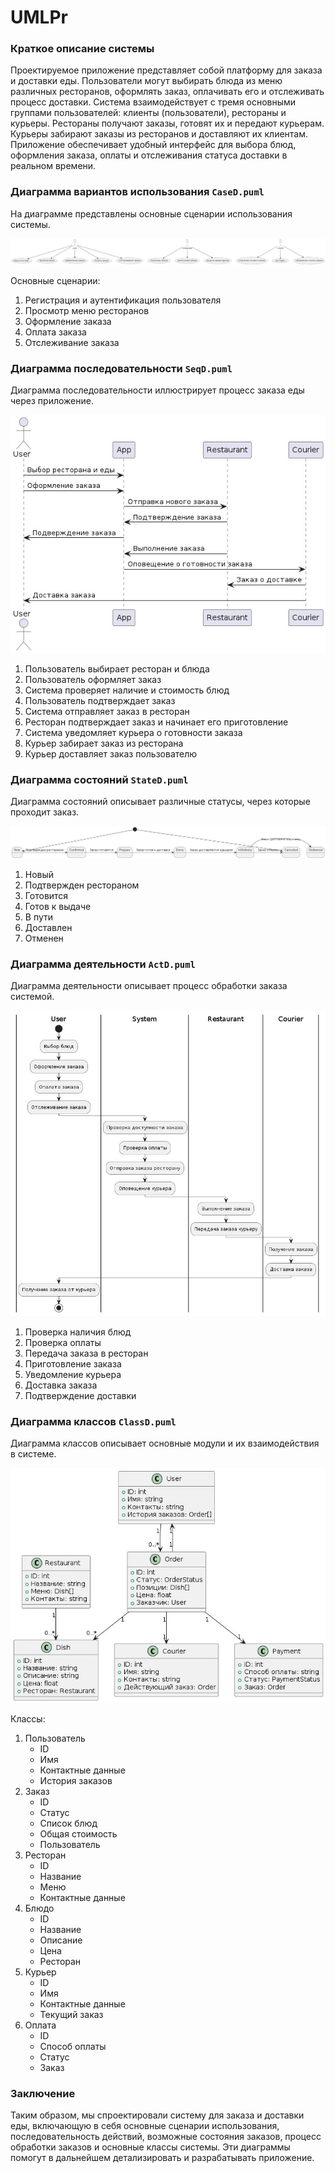 # UMLPr
### Краткое описание системы

Проектируемое приложение представляет собой платформу для заказа и доставки еды. Пользователи могут выбирать блюда из меню различных ресторанов, оформлять заказ, оплачивать его и отслеживать процесс доставки. Система взаимодействует с тремя основными группами пользователей: клиенты (пользователи), рестораны и курьеры. Рестораны получают заказы, готовят их и передают курьерам. Курьеры забирают заказы из ресторанов и доставляют их клиентам. Приложение обеспечивает удобный интерфейс для выбора блюд, оформления заказа, оплаты и отслеживания статуса доставки в реальном времени.

### Диаграмма вариантов использования ```CaseD.puml``` 

На диаграмме представлены основные сценарии использования системы.

![](/DiagrammsInPng/CaseD.png)


Основные сценарии:
1. Регистрация и аутентификация пользователя
2. Просмотр меню ресторанов
3. Оформление заказа
4. Оплата заказа
5. Отслеживание заказа

### Диаграмма последовательности ```SeqD.puml```

Диаграмма последовательности иллюстрирует процесс заказа еды через приложение.

![](/DiagrammsInPng/SeqD.png)


1. Пользователь выбирает ресторан и блюда
2. Пользователь оформляет заказ
3. Система проверяет наличие и стоимость блюд
4. Пользователь подтверждает заказ
5. Система отправляет заказ в ресторан
6. Ресторан подтверждает заказ и начинает его приготовление
7. Система уведомляет курьера о готовности заказа
8. Курьер забирает заказ из ресторана
9. Курьер доставляет заказ пользователю

### Диаграмма состояний ```StateD.puml```

Диаграмма состояний описывает различные статусы, через которые проходит заказ.

![](/DiagrammsInPng/StateD.png)


1. Новый
2. Подтвержден рестораном
3. Готовится
4. Готов к выдаче
5. В пути
6. Доставлен
7. Отменен

### Диаграмма деятельности ```ActD.puml```

Диаграмма деятельности описывает процесс обработки заказа системой.

![](/DiagrammsInPng/ActD.png)

1. Проверка наличия блюд
2. Проверка оплаты
3. Передача заказа в ресторан
4. Приготовление заказа
5. Уведомление курьера
6. Доставка заказа
7. Подтверждение доставки

### Диаграмма классов ```ClassD.puml```

Диаграмма классов описывает основные модули и их взаимодействия в системе.

![](/DiagrammsInPng/ClassD.png)

Классы:
1. Пользователь
   - ID
   - Имя
   - Контактные данные
   - История заказов
2. Заказ
   - ID
   - Статус
   - Список блюд
   - Общая стоимость
   - Пользователь
3. Ресторан
   - ID
   - Название
   - Меню
   - Контактные данные
4. Блюдо
   - ID
   - Название
   - Описание
   - Цена
   - Ресторан
5. Курьер
   - ID
   - Имя
   - Контактные данные
   - Текущий заказ
6. Оплата
   - ID
   - Способ оплаты
   - Статус
   - Заказ

### Заключение

Таким образом, мы спроектировали систему для заказа и доставки еды, включающую в себя основные сценарии использования, последовательность действий, возможные состояния заказов, процесс обработки заказов и основные классы системы. Эти диаграммы помогут в дальнейшем детализировать и разрабатывать приложение.
